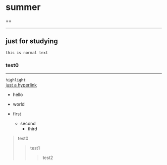 summer
======
  
==  
****
just for studying
-------
    this is normal text  
### test0
  
---
`highlight`  
[just a hyperlink](www.baidu.com "what's it like")
* hello
* world

* first
  * second
    * third  
>test0
>>test1
>>>test2
